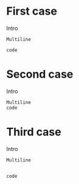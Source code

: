 # First case

<p>Intro</p>

<pre><code>Multiline

code</code></pre>

# Second case

<p>Intro</p>
<pre><code>Multiline
code</code></pre>

# Third case

<p>Intro</p>
<pre><code>Multiline

code</code></pre>
